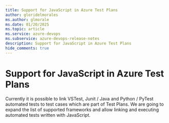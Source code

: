 ```yaml
---
title: Support for JavaScript in Azure Test Plans
author: gloridelmorales
ms.author: glmorale
ms.date: 01/20/2025
ms.topic: article
ms.service: azure-devops
ms.subservice: azure-devops-release-notes
description: Support for JavaScript in Azure Test Plans
hide_comments: true
---
```


# Support for JavaScript in Azure Test Plans

Currently it is possible to link VSTest, Junit / Java and Python / PyTest automated tests to test cases which are part of Test Plans. We are going to expand the list of supported frameworks and allow linking and executing automated tests written with JavaScript.